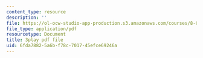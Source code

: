 ```yaml
---
content_type: resource
description: ''
file: https://ol-ocw-studio-app-production.s3.amazonaws.com/courses/8-06-quantum-physics-iii-spring-2018/6fda78825a6bf78c701745efce69246a_o10QADeeK04.pdf
file_type: application/pdf
resourcetype: Document
title: 3play pdf file
uid: 6fda7882-5a6b-f78c-7017-45efce69246a
---
```

